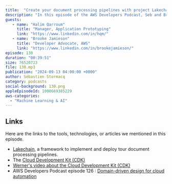 ```yaml
---
title:  "Create your document processing pipelines with project Lakechain"
description: "In this episode of the AWS Developers Podcast, Seb and Brooke Jamieson interview Halim Qarroum, the head of application prototyping at AWS, about the document processing pipeline. They discuss the concept of a document processing pipeline, the typical use cases for processing documents, and how Lake Chain, an open-source framework developed by Halim and his team, simplifies the process of building document processing pipelines. They also explore the architecture of Lake Chain, including the use of SQS and SNS as the messaging system, and the integration of various AWS services and open-source machine learning models. The episode concludes with a discussion on future plans for Lake Chain and how developers can contribute to the project."
guests:
   - name: "Halim Qarroum"
     title: "Manager, Application Prototyping"
     link: "https://www.linkedin.com/in/hqm/"
   - name: "Brooke Jamieson"
     title: "Developer Advocate, AWS"
     link: "https://www.linkedin.com/in/brookejamieson/"
episode: 130
duration: "00:39:51" 
size: 76520723
file: 130.mp3	
publication: "2024-09-13 04:00:00 +0000"
author: Sébastien Stormacq
category: podcasts
social-background: 130.png
appleEpisodeId: 1000669385229 
aws-categories:
  - "Machine Learning & AI"
---
```


## Links

Here are the links to the tools, technologies, or articles we mentioned in this episode.

- [Lakechain](https://github.com/awslabs/project-lakechain), a framework to implement and deploy tour document processing pipelines.
- The [Cloud Development Kit (CDK)](https://aws.amazon.com/cdk/)
- [Werner's video about the Cloud Development Kit (CDK)](https://www.youtube.com/watch?v=AYYTrDaEwLs)
- AWS Developers Podcast episode 126 : [Domain-driven design for cloud automation](https://developers.podcast.go-aws.com/web/podcasts/episode_126/index.html)
